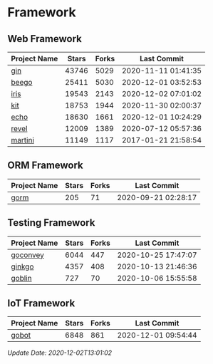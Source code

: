 # Framework

## Web Framework
| Project Name | Stars | Forks | Last Commit |
| ------------ | ----- | ----- | ----------- |
| [gin](https://github.com/gin-gonic/gin) | 43746 | 5029 | 2020-11-11 01:41:35 |
| [beego](https://github.com/astaxie/beego) | 25411 | 5030 | 2020-12-01 03:52:53 |
| [iris](https://github.com/kataras/iris) | 19543 | 2143 | 2020-12-02 07:01:02 |
| [kit](https://github.com/go-kit/kit) | 18753 | 1944 | 2020-11-30 02:00:37 |
| [echo](https://github.com/labstack/echo) | 18630 | 1661 | 2020-12-01 10:24:29 |
| [revel](https://github.com/revel/revel) | 12009 | 1389 | 2020-07-12 05:57:36 |
| [martini](https://github.com/go-martini/martini) | 11149 | 1117 | 2017-01-21 21:58:54 |

## ORM Framework
| Project Name | Stars | Forks | Last Commit |
| ------------ | ----- | ----- | ----------- |
| [gorm](https://github.com/jinzhu/gorm) | 205 | 71 | 2020-09-21 02:28:17 |

## Testing Framework
| Project Name | Stars | Forks | Last Commit |
| ------------ | ----- | ----- | ----------- |
| [goconvey](https://github.com/smartystreets/goconvey) | 6044 | 447 | 2020-10-25 17:47:07 |
| [ginkgo](https://github.com/onsi/ginkgo) | 4357 | 408 | 2020-10-13 21:46:36 |
| [goblin](https://github.com/franela/goblin) | 727 | 70 | 2020-10-06 15:55:58 |

## IoT Framework
| Project Name | Stars | Forks | Last Commit |
| ------------ | ----- | ----- | ----------- |
| [gobot](https://github.com/hybridgroup/gobot) | 6848 | 861 | 2020-12-01 09:54:44 |

*Update Date: 2020-12-02T13:01:02*